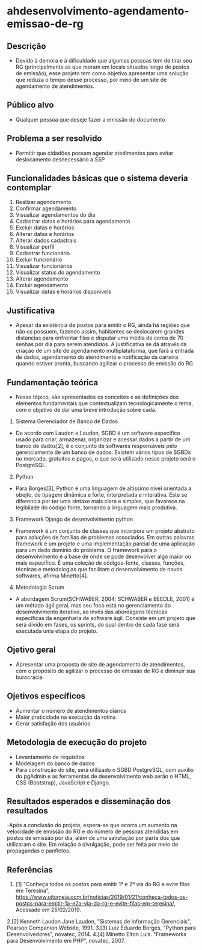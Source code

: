 # ahdesenvolvimento-agendamento-emissao-de-rg

## Descrição
-  Devido à demora e à dificuldade que algumas pessoas tem de tirar seu RG (principalmente as que moram em locais situados longe de postos de emissão), esse projeto tem como objetivo 
apresentar uma solução que reduza o tempo desse processo, por meio de um site de agendamento de atendimentos.

## Público alvo
- Qualquer pessoa que deseje fazer a emissão do documento

## Problema a ser resolvido
- Permitir que cidadões possam agendar atedimentos para evitar deslocamento desnecessário a SSP

## Funcionalidades básicas que o sistema deveria contemplar
1. Realizar agendamento
2. Confirmar agendamento
3. Visualizar agendamentos do dia
4. Cadastrar datas e horários para agendamento
5. Excluir datas e horários
6. Alterar datas e horários
7. Alterar dados cadastrais
8. Visualizar perfil
9. Cadastrar funcionário
10. Excluir funcionário
11. Visualizar funcionários
12. Visualizar status do agendamento
13. Alterar agendamento
14. Excluir agendamento
15. Visualizar datas e horários disponíveis

## Justificativa
- Apesar da existência de postos para emitir o RG, ainda há regiões que não os possuem, fazendo assim, habitantes se deslocarem grandes distancias para enfrentar filas e disputar uma média de cerca de 70 senhas por dia para serem atendidos. A justificativa se dá através da criação de um site de agendamento multiplataforma, que fará a entrada de dados, agendamento do atendimento e notificação da carteira quando estiver pronta, buscando agilizar o processo de emissão do RG.

## Fundamentação teórica
- Nesse tópico, são apresentados os conceitos e as definições dos elementos fundamentais que contextualizam tecnologicamente o tema, com o objetivo de dar uma breve introdução sobre cada.
1.	Sistema Gerenciador de Banco de Dados
- De acordo com Laudon e Laudon, SGBD é um software especifico usado para criar, armazenar, organizar e acessar dados a partir de um banco de dados[2], é o conjunto de softwares responsáveis pelo gerenciamento de um banco de dados. Existem vários tipos de SGBDs no mercado, gratuitos e pagos, o que será utilizado nesse projeto será o PostgreSQL.
2.	Python
- Para Borges[3], Python é uma linguagem de altíssimo nível orientada a obejto, de tipagem dinâmica e forte, interpretada e interativa. Este se diferencia por ter uma sintaxe mais clara e simples, que favorece na legibilade do código fonte, tornando a linguagem mais produtiva.
3.	Framework Django de desenvolvimento python
- Framework é um conjunto de classes que incorpora um projeto abstrato para soluções de famílias de problemas associados. Em outras palavras framework é um projeto e uma implementação parcial de uma aplicação para um dado domínio do problema. O framework para o desenvolvimento é a base de onde se pode desenvolver algo maior ou mais específico. É uma coleção de códigos-fonte, classes, funções, técnicas e metodologias que facilitam o desenvolvimento de novos softwares, afirma Minetto[4].
4.	Metodologia Scrum
- A abordagem Scrum(SCHWABER, 2004; SCHWABER e BEEDLE, 2001) é um método ágil geral, mas seu foco está no gerenciamento do desenvolvimento iterativo, ao invés das abordagens técnicas específicas da engenharia de software ágil. Consiste em um projeto que será divido em fases, os sprints, do qual dentro de cada fase será executada uma etapa do projeto.

## Ojetivo geral
- Apresentar uma proposta de site de agendamento de atendimentos, com o propósito de agilizar o processo de emissão de RG e diminuir sua burocracia.

## Ojetivos específicos
- Aumentar o número de atendimentos diários
- Maior praticidade na execução da rotina
- Gerar satisfação dos usuários

## Metodologia de execução do projeto
- Levantamento de requisitos
- Modelagem do banco de dados
- Para construção do site, será utilizado o SGBD PostgreSQL, com auxilio do pgAdmin e as ferramentas de desenvolvimento web serão o HTML, CSS (Bootstrap), JavaScript e Django.

## Resultados esperados e disseminação dos resultados
-Após a conclusão do projeto, espera-se que ocorra um aumento na velocidade de emissão do RG e do número de pessoas atendidas em postos de emissão por dia, além de uma satisfação por parte dos que utilizaram o site. Em relação à divulgação, pode ser feita por meio de propagandas e panfletos.

## Referências
1. [1]	"Conheça todos os postos para emitir 1ª e 2ª via do RG e evite filas em Teresina",
https://www.oitomeia.com.br/noticias/2019/01/21/conheca-todos-os-postos-para-emitir-1a-e2a-via-do-rg-e-evite-filas-em-teresina/, Acessado em 25/02/2019.

2.[2]	Kenneth Laudon Jane Laudon, "Sistemas de Informação Gerenciais", Pearson Companion Website, 1991.
3.[3]	Luiz Eduardo Borges, "Python para Desenvolvedores", novatec, 2014.
4.[4]	Minetto Elton Luís. "Frameworks para Desenvolvimento em PHP", novatec, 2007.

